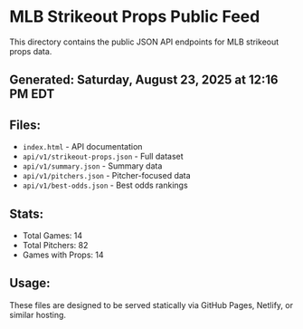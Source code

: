 # MLB Strikeout Props Public Feed

This directory contains the public JSON API endpoints for MLB strikeout props data.

## Generated: Saturday, August 23, 2025 at 12:16 PM EDT

## Files:
- `index.html` - API documentation
- `api/v1/strikeout-props.json` - Full dataset
- `api/v1/summary.json` - Summary data
- `api/v1/pitchers.json` - Pitcher-focused data  
- `api/v1/best-odds.json` - Best odds rankings

## Stats:
- Total Games: 14
- Total Pitchers: 82
- Games with Props: 14

## Usage:
These files are designed to be served statically via GitHub Pages, Netlify, or similar hosting.
